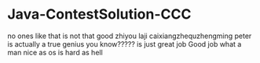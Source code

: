 # Java-ContestSolution-CCC

no ones like that
is not that good
zhiyou laji caixiangzhequzhengming
peter is actually a true genius you know?????
is just great job
Good job what a man
nice
as
os is hard as hell
